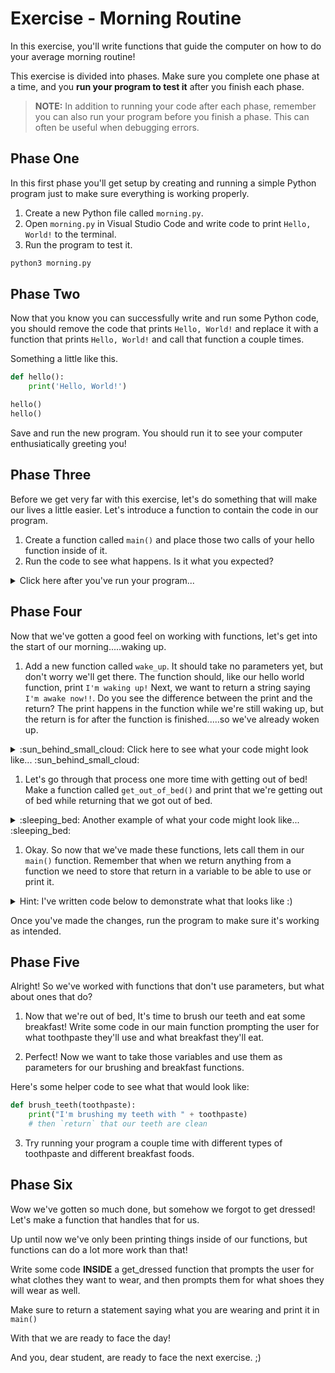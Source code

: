 # Exercise - Morning Routine

In this exercise, you'll write functions that guide the computer on how to do your average morning routine!

This exercise is divided into phases. Make sure you complete one phase at a time, and you **run your program to test it** after you finish each phase.

> **NOTE:** In addition to running your code after each phase, remember you can also run your program before you finish a phase. This can often be useful when debugging errors.

## Phase One

In this first phase you'll get setup by creating and running a simple Python program just to make sure everything is working properly.

1. Create a new Python file called `morning.py`.
1. Open `morning.py` in Visual Studio Code and write code to print `Hello, World!` to the terminal.
1. Run the program to test it.

```sh
python3 morning.py
```

## Phase Two

Now that you know you can successfully write and run some Python code, you should remove the code that prints `Hello, World!` and replace it with a function that prints `Hello, World!` and call that function a couple times.

Something a little like this.

```python
def hello():
    print('Hello, World!')

hello()
hello()

```

Save and run the new program. You should run it to see your computer enthusiatically greeting you!

## Phase Three

Before we get very far with this exercise, let's do something that will make our lives a little easier. Let's introduce a function to contain the code in our program.

1. Create a function called `main()` and place those two calls of your hello function inside of it. 
1. Run the code to see what happens. Is it what you expected?

<details>
<summary>  Click here after you've run your program...  </summary>

3. Your code didn't do anything because you didn't call the `main()` function. Add code at the bottom of the `morning.py` file to call `main()`. When you're finished, your script should look like this:

    ```python
    def hello():
        print('Hello, World!')

    def main():
        hello()
        hello()


    main()
    ```

4. Now run your program again to see what happens. Is it what you expected?

> **NOTE:** This is another example of some patterns we saw in the lightning exercise about keeping our code organized.  Feel free to reference that again!

</details>

## Phase Four

Now that we've gotten a good feel on working with functions, let's get into the start of our morning.....waking up. 

1. Add a new function called `wake_up`. It should take no parameters yet, but don't worry we'll get there. The function should, like our hello world function, print `I'm waking up!`  Next, we want to return a string saying `I'm awake now!!`.
Do you see the difference between the print and the return?  The print happens in the function while we're still waking up, but the return is for after the function is finished.....so we've already woken up.

<details>
<summary> :sun_behind_small_cloud: Click here to see what your code might look like... :sun_behind_small_cloud: </summary>

Example wake_up function code:

```python
    def wake_up():
        # print that we're waking up
        # then `return` that we woke up
```

</details>

1. Let's go through that process one more time with getting out of bed!  Make a function called `get_out_of_bed()` and print that we're getting out of bed while returning that we got out of bed. 

<details>
<summary> :sleeping_bed: Another example of what your code might look like... :sleeping_bed: </summary>

Example wake_up function code:

```python
    def get_out_of_bed():
        # print that we're getting out of bed
        # then `return` that we got out of bed
```

</details>

1. Okay.  So now that we've made these functions, lets call them in our `main()` function.  Remember that when we return anything from a function we need to store that return in a variable to be able to use or print it. 

<details>
<summary> Hint: I've written code below to demonstrate what that looks like :) </summary>

Example of returning and using function return:

```python
    def hello():
        print('Hello, World!')
        return "I've said hello now it's your turn"

    def main():
        our_turn = hello()
        print(our_turn)

    main()
```

Do we see whats happening there?  Look really closely!  When we call `hello` our function prints `'Hello, World!'`, but it **returns** a string saying its our turn.  With that return we can store (or "pipeline") that to a variable in main (that I've conveniently named our_turn), and then we can print it!  It's incredibly unseful to return things like this so they can be used whenever needed outside of our functions. 

</details>

Once you've made the changes, run the program to make sure it's working as intended.

## Phase Five

Alright!  So we've worked with functions that don't use parameters, but what about ones that do?

1. Now that we're out of bed, It's time to brush our teeth and eat some breakfast! Write some code in our main function prompting the user for what toothpaste they'll use and what breakfast they'll eat.

1. Perfect!  Now we want to take those variables and use them as parameters for our brushing and breakfast functions.

Here's some helper code to see what that would look like:

```python
def brush_teeth(toothpaste):
    print("I'm brushing my teeth with " + toothpaste)
    # then `return` that our teeth are clean
```

3. Try running your program a couple time with different types of toothpaste and different breakfast foods. 

## Phase Six

Wow we've gotten so much done, but somehow we forgot to get dressed!  Let's make a function that handles that for us. 

Up until now we've only been printing things inside of our functions, but functions can do a lot more work than that!

Write some code **INSIDE** a get_dressed function that prompts the user for what clothes they want to wear, and then prompts them for what shoes they will wear as well.  

Make sure to return a statement saying what you are wearing and print it in `main()`

With that we are ready to face the day!

And you, dear student, are ready to face the next exercise. ;)
